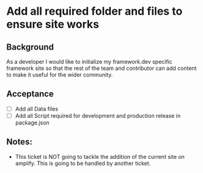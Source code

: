 # Add all required folder and files to ensure site works

## Background

As a developer I would like to initialize my framework.dev specific framework site so that the rest of the team and contributor can add content to make it useful for the wider community.

## Acceptance

- [ ] Add all Data files
- [ ] Add all Script required for development and production release in package.json

## Notes:
- This ticket is NOT going to tackle the addition of the current site on amplify. This is going to be handled by another ticket.